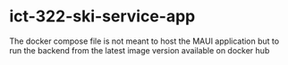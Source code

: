 # ict-322-ski-service-app

The docker compose file is not meant to host the MAUI application but to run the backend from the latest image version available on docker hub
